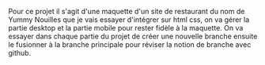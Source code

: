 Pour ce projet il s'agit d'une maquette d'un site de restaurant du nom de Yummy Nouilles que je vais essayer d'intégrer sur html css, on va gérer la partie desktop et la partie mobile pour rester fidèle à la maquette.
On va essayer dans chaque partie du projet de créer une nouvelle branche ensuite le fusionner à la branche principale pour réviser la notion de branche avec github.
